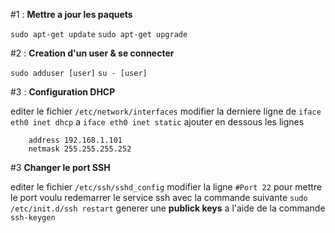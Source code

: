 #1 : **Mettre a jour les paquets**

`sudo apt-get update`
`sudo apt-get upgrade`

#2 : **Creation d'un user & se connecter**

`sudo adduser [user]`
`su - [user]`

#3 : **Configuration DHCP**

editer le fichier `/etc/network/interfaces`
modifier la derniere ligne de `iface eth0 inet dhcp` a `iface eth0 inet static`
ajouter en dessous les lignes
```
	address 192.168.1.101
	netmask 255.255.255.252
```

#3 **Changer le port SSH**

editer le fichier `/etc/ssh/sshd_config`
modifier la ligne `#Port 22` pour mettre le port voulu
redemarrer le service ssh avec la commande suivante `sudo /etc/init.d/ssh restart`
generer une **publick keys** a l'aide de la commande `ssh-keygen`
